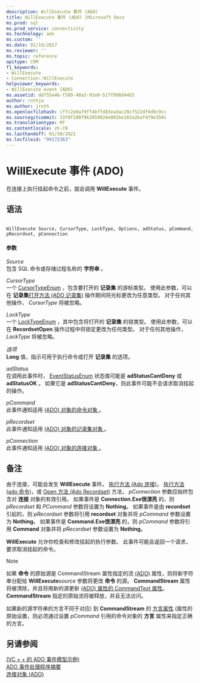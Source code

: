 ```yaml
---
description: WillExecute 事件 (ADO)
title: WillExecute 事件 (ADO) |Microsoft Docs
ms.prod: sql
ms.prod_service: connectivity
ms.technology: ado
ms.custom: ''
ms.date: 01/19/2017
ms.reviewer: ''
ms.topic: reference
apitype: COM
f1_keywords:
- WillExecute
- Connection::WillExecute
helpviewer_keywords:
- WillExecute event [ADO]
ms.assetid: dd755e46-f589-48a3-93a9-51ff998d44b5
author: rothja
ms.author: jroth
ms.openlocfilehash: cffc2e0a79ff4bffd83eadac20cf522df6d0c9cc
ms.sourcegitcommit: 33f0f190f962059826e002be165a2bef4f9e350c
ms.translationtype: MT
ms.contentlocale: zh-CN
ms.lasthandoff: 01/30/2021
ms.locfileid: "99172363"
---
```

# <a name="willexecute-event-ado"></a>WillExecute 事件 (ADO)
在连接上执行挂起命令之前，就会调用 **WillExecute** 事件。  
  
## <a name="syntax"></a>语法  
  
```  
  
WillExecute Source, CursorType, LockType, Options, adStatus, pCommand, pRecordset, pConnection  
```  
  
#### <a name="parameters"></a>参数  
 *Source*  
 包含 SQL 命令或存储过程名称的 **字符串** 。  
  
 *CursorType*  
 一个 [CursorTypeEnum](./cursortypeenum.md) ，包含要打开的 **记录集** 的游标类型。 使用此参数，可以在 **记录集**[打开方法 (ADO 记录集)](./open-method-ado-recordset.md) 操作期间将光标更改为任意类型。 对于任何其他操作， *CursorType* 将被忽略。  
  
 *LockType*  
 一个 [LockTypeEnum](./locktypeenum.md) ，其中包含将打开的 **记录集** 的锁类型。 使用此参数，可以在 **RecordsetOpen** 操作过程中将锁定更改为任何类型。 对于任何其他操作， *LockType* 将被忽略。  
  
 *选项*  
 **Long** 值，指示可用于执行命令或打开 **记录集** 的选项。  
  
 *adStatus*  
 在调用此事件时， [EventStatusEnum](./eventstatusenum.md) 状态值可能是 **adStatusCantDeny** 或 **adStatusOK** 。 如果它是 **adStatusCantDeny**，则此事件可能不会请求取消挂起的操作。  
  
 *pCommand*  
 此事件通知适用 [ (ADO) 对象的命令对象 ](./command-object-ado.md) 。  
  
 *pRecordset*  
 此事件通知适用 [ (ADO) 对象的记录集对象 ](./recordset-object-ado.md) 。  
  
 *pConnection*  
 此事件通知适用 [ (ADO) 对象的连接对象 ](./connection-object-ado.md) 。  
  
## <a name="remarks"></a>备注  
 由于连接，可能会发生 **WillExecute** 事件。  [执行方法 (Ado 连接)](./execute-method-ado-connection.md)， [执行方法 (ado 命令)](./execute-method-ado-command.md)，或 [Open 方法 (Ado Recordset)](./open-method-ado-recordset.md) 方法， *pConnection* 参数应始终包含对 **连接** 对象的有效引用。 如果事件是 **Connection.Exe很漂亮** 的，则 *pRecordset* 和 *PCommand* 参数将设置为 **Nothing**。 如果事件是由 **recordset** 引起的，则 *pRecordset* 参数将引用 **recordset** 对象并将 *pCommand* 参数设置为 **Nothing**。 如果事件是 **Command.Exe很漂亮** 的，则 *pCommand* 参数将引用 **Command** 对象并将 *pRecordset* 参数设置为 **Nothing**。  
  
 **WillExecute** 允许你检查和修改挂起的执行参数。 此事件可能会返回一个请求，要求取消挂起的命令。  
  
> [!NOTE]
>  如果 **命令** 的原始源是 CommandStream 属性指定的流 [ (ADO)](./commandstream-property-ado.md) 属性，则将新字符串分配给 **WillExecute**_source_ 参数将更改 **命令** 的源。 **CommandStream** 属性将被清除，并且将用新的源更新 [ (ADO) 属性的 CommandText 属性](./commandtext-property-ado.md)。 **CommandStream** 指定的原始流将被释放，并且无法访问。  
  
 如果新的源字符串的方言不同于对应) 到 **CommandStream** 的 [方言属性](./dialect-property.md) (属性的原始设置，则必须通过设置 *pCommand* 引用的命令对象的 **方言** 属性来指定正确的方言。  
  
## <a name="see-also"></a>另请参阅  
 [ (VC + + 的 ADO 事件模型示例) ](./ado-events-model-example-vc.md)   
 [ADO 事件处理程序摘要](../../guide/data/ado-event-handler-summary.md)   
 [连接对象 (ADO)](./connection-object-ado.md)